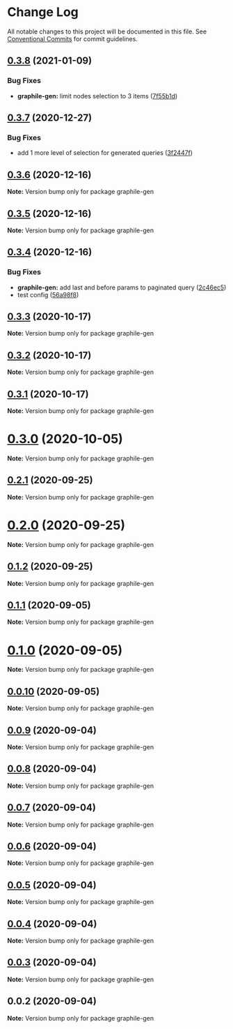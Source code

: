 # Change Log

All notable changes to this project will be documented in this file.
See [Conventional Commits](https://conventionalcommits.org) for commit guidelines.

## [0.3.8](https://github.com/pyramation/graphile-gen/compare/graphile-gen@0.3.7...graphile-gen@0.3.8) (2021-01-09)


### Bug Fixes

* **graphile-gen:** limit nodes selection to 3 items ([7f55b1d](https://github.com/pyramation/graphile-gen/commit/7f55b1d32454b895a047a9ffb7fe00d402c69365))





## [0.3.7](https://github.com/pyramation/graphile-gen/compare/graphile-gen@0.3.6...graphile-gen@0.3.7) (2020-12-27)


### Bug Fixes

* add 1 more level of selection for generated queries ([3f2447f](https://github.com/pyramation/graphile-gen/commit/3f2447ff73d36eea5f7970af45877473f15d71bc))





## [0.3.6](https://github.com/pyramation/graphile-gen/compare/graphile-gen@0.3.5...graphile-gen@0.3.6) (2020-12-16)

**Note:** Version bump only for package graphile-gen





## [0.3.5](https://github.com/pyramation/graphile-gen/compare/graphile-gen@0.3.4...graphile-gen@0.3.5) (2020-12-16)

**Note:** Version bump only for package graphile-gen





## [0.3.4](https://github.com/pyramation/graphile-gen/compare/graphile-gen@0.3.3...graphile-gen@0.3.4) (2020-12-16)


### Bug Fixes

* **graphile-gen:** add last and before params to paginated query ([2c46ec5](https://github.com/pyramation/graphile-gen/commit/2c46ec5ea26c2d4308cb710aa137c08fa7b86e58))
* test config ([56a98f8](https://github.com/pyramation/graphile-gen/commit/56a98f81502917f57f58e6f752f9ad45af91483c))





## [0.3.3](https://github.com/pyramation/graphile-gen/compare/graphile-gen@0.3.2...graphile-gen@0.3.3) (2020-10-17)

**Note:** Version bump only for package graphile-gen





## [0.3.2](https://github.com/pyramation/graphile-gen/compare/graphile-gen@0.3.1...graphile-gen@0.3.2) (2020-10-17)

**Note:** Version bump only for package graphile-gen





## [0.3.1](https://github.com/pyramation/graphile-gen/compare/graphile-gen@0.3.0...graphile-gen@0.3.1) (2020-10-17)

**Note:** Version bump only for package graphile-gen





# [0.3.0](https://github.com/pyramation/graphile-gen/compare/graphile-gen@0.2.1...graphile-gen@0.3.0) (2020-10-05)

**Note:** Version bump only for package graphile-gen





## [0.2.1](https://github.com/pyramation/graphile-gen/compare/graphile-gen@0.2.0...graphile-gen@0.2.1) (2020-09-25)

**Note:** Version bump only for package graphile-gen





# [0.2.0](https://github.com/pyramation/graphile-gen/compare/graphile-gen@0.1.2...graphile-gen@0.2.0) (2020-09-25)

**Note:** Version bump only for package graphile-gen





## [0.1.2](https://github.com/pyramation/graphile-gen/compare/graphile-gen@0.1.1...graphile-gen@0.1.2) (2020-09-25)

**Note:** Version bump only for package graphile-gen





## [0.1.1](https://github.com/pyramation/graphile-gen/compare/graphile-gen@0.0.10...graphile-gen@0.1.1) (2020-09-05)

**Note:** Version bump only for package graphile-gen





# [0.1.0](https://github.com/pyramation/graphile-gen/compare/graphile-gen@0.0.10...graphile-gen@0.1.0) (2020-09-05)

**Note:** Version bump only for package graphile-gen





## [0.0.10](https://github.com/pyramation/graphile-gen/compare/graphile-gen@0.0.9...graphile-gen@0.0.10) (2020-09-05)

**Note:** Version bump only for package graphile-gen





## [0.0.9](https://github.com/pyramation/graphile-gen/compare/graphile-gen@0.0.8...graphile-gen@0.0.9) (2020-09-04)

**Note:** Version bump only for package graphile-gen





## [0.0.8](https://github.com/pyramation/graphile-gen/compare/graphile-gen@0.0.7...graphile-gen@0.0.8) (2020-09-04)

**Note:** Version bump only for package graphile-gen





## [0.0.7](https://github.com/pyramation/graphile-gen/compare/graphile-gen@0.0.6...graphile-gen@0.0.7) (2020-09-04)

**Note:** Version bump only for package graphile-gen





## [0.0.6](https://github.com/pyramation/graphile-gen/compare/graphile-gen@0.0.5...graphile-gen@0.0.6) (2020-09-04)

**Note:** Version bump only for package graphile-gen





## [0.0.5](https://github.com/pyramation/graphile-gen/compare/graphile-gen@0.0.4...graphile-gen@0.0.5) (2020-09-04)

**Note:** Version bump only for package graphile-gen





## [0.0.4](https://github.com/pyramation/graphile-gen/compare/graphile-gen@0.0.3...graphile-gen@0.0.4) (2020-09-04)

**Note:** Version bump only for package graphile-gen





## [0.0.3](https://github.com/pyramation/graphile-gen/compare/graphile-gen@0.0.2...graphile-gen@0.0.3) (2020-09-04)

**Note:** Version bump only for package graphile-gen





## 0.0.2 (2020-09-04)

**Note:** Version bump only for package graphile-gen
